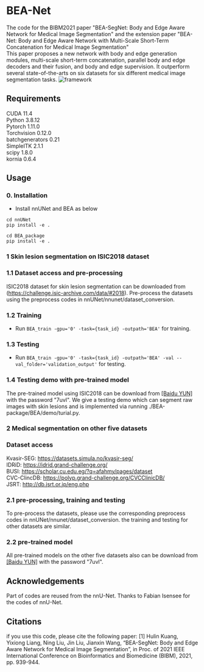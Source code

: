 # BEA-Net
The code for the BIBM2021 paper "BEA-SegNet: Body and Edge Aware Network for Medical Image Segmentation" and the extension paper "BEA-Net: Body and Edge Aware Network with Multi-Scale Short-Term Concatenation for Medical Image Segmentation" <br />
This paper proposes a new network with body and edge generation modules, multi-scale short-term concatenation, parallel body and edge decoders and their fusion, and body and edge supervision. It outperform several state-of-the-arts on six datasets for six different medical image segmentation tasks.
![framework](https://user-images.githubusercontent.com/35280235/172337360-34553fff-ed5c-4e72-90e0-f92bceff9d37.jpg)


## Requirements
CUDA 11.4<br />
Python 3.8.12<br /> 
Pytorch 1.11.0<br />
Torchvision 0.12.0<br />
batchgenerators 0.21<br />
SimpleITK 2.1.1 <br />
scipy 1.8.0 <br />
kornia 0.6.4 <br />

## Usage

### 0. Installation
* Install nnUNet and BEA as below
  
```
cd nnUNet
pip install -e .

cd BEA_package
pip install -e .
```
### 1 Skin lesion segmentation on ISIC2018 dataset
### 1.1 Dataset access and pre-processing
ISIC2018 dataset for skin lesion segmentation can be downloaded from (https://challenge.isic-archive.com/data/#2018). Pre-process the datasets using the preprocess codes in nnUNet/nnunet/dataset_conversion.
### 1.2 Training

* Run `BEA_train -gpu='0' -task={task_id} -outpath='BEA'` for training.

### 1.3 Testing 
* Run `BEA_train -gpu='0' -task={task_id} -outpath='BEA' -val --val_folder='validation_output'` for testing. 

### 1.4 Testing demo with pre-trained model
The pre-trained model using ISIC2018 can be download from [[Baidu YUN]](https://pan.baidu.com/s/1o9pKTCzsJW6CzCxFTZ8DTg) with the password "7uvl". We give a testing demo which can segment raw images with skin lesions and is implemented via running ./BEA-package/BEA/demo/turial.py.

### 2 Medical segmentation on other five datasets
### Dataset access
Kvasir-SEG: https://datasets.simula.no/kvasir-seg/  <br />
IDRiD: https://idrid.grand-challenge.org/  <br />
BUSI: https://scholar.cu.edu.eg/?q=afahmy/pages/dataset   <br />
CVC-ClincDB: https://polyp.grand-challenge.org/CVCClinicDB/  <br />
JSRT: http://db.jsrt.or.jp/eng.php <br />

### 2.1 pre-processing, training and testing
To pre-process the datasets, please use the corresponding preprocess codes in nnUNet/nnunet/dataset_conversion. the training and testing for other datasets are similar.
### 2.2 pre-trained model
All pre-trained models on the other five datasets also can be download from [[Baidu YUN]](https://pan.baidu.com/s/1o9pKTCzsJW6CzCxFTZ8DTg) with the password "7uvl".

## Acknowledgements
Part of codes are reused from the nnU-Net. Thanks to Fabian Isensee for the codes of nnU-Net.

## Citations
if you use this code, please cite the following paper:
[1] Hulin Kuang, Yixiong Liang, Ning Liu, Jin Liu, Jianxin Wang, “BEA-SegNet: Body and Edge Aware Network for Medical Image Segmentation”, in Proc. of 2021 IEEE International Conference on Bioinformatics and Biomedicine (BIBM), 2021, pp. 939-944. 